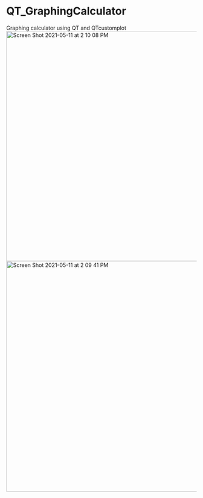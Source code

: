# QT_GraphingCalculator
Graphing calculator using QT and QTcustomplot
<img width="608" alt="Screen Shot 2021-05-11 at 2 10 08 PM" src="https://user-images.githubusercontent.com/18338952/117885391-a897ec80-b262-11eb-886b-dfbcdede287f.png">
<img width="610" alt="Screen Shot 2021-05-11 at 2 09 41 PM" src="https://user-images.githubusercontent.com/18338952/117885457-bb122600-b262-11eb-99d6-8818d9cf06d1.png">
